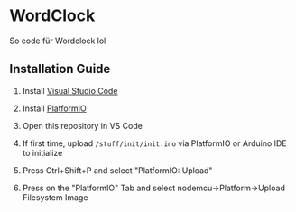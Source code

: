 # WordClock

So code für Wordclock lol

## Installation Guide

1. Install [Visual Studio Code](https://code.visualstudio.com/download)

2. Install [PlatformIO](https://platformio.org/install/ide?install=vscode)

3. Open this repository in VS Code

4. If first time, upload `/stuff/init/init.ino` via PlatformIO or Arduino IDE to initialize

5. Press Ctrl+Shift+P and select "PlatformIO: Upload"

6. Press on the "PlatformIO" Tab and select nodemcu->Platform->Upload Filesystem Image
